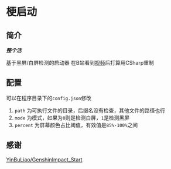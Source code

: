 # 梗启动

## 简介

***整个活***

基于黑屏/白屏检测的启动器
在B站看到[视频](https://www.bilibili.com/video/BV16u4y197ia/)后打算用CSharp重制

## 配置

可以在程序目录下的`config.json`修改
1. `path` 为可执行文件的目录，后缀名没有检查，其他文件的路径也行
2. `mode` 为模式，如果为`0`则是检测白屏，`1`是检测黑屏
3. `percent` 为屏幕颜色占比阈值，有效值是`85%-100%`之间

## 感谢

[YinBuLiao/GenshinImpact_Start](https://github.com/YinBuLiao/GenshinImpact_Start)